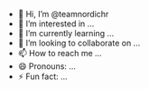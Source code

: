 - 👋 Hi, I’m @teamnordichr
- 👀 I’m interested in ...
- 🌱 I’m currently learning ...
- 💞️ I’m looking to collaborate on ...
- 📫 How to reach me ...
- 😄 Pronouns: ...
- ⚡ Fun fact: ...

<!---
teamnordichr/teamnordichr is a ✨ special ✨ repository because its `README.md` (this file) appears on your GitHub profile.
You can click the Preview link to take a look at your changes.
--->
